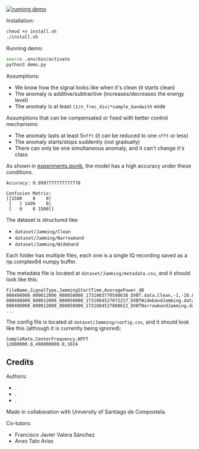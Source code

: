 
[![running demo](demo.gif)](https://www.youtube.com/watch?v=HhnafOJapxQ)

Installation:
```bash
chmod +x install.sh
./install.sh
```

Running demo:
```bash
source .env/bin/activate
python3 demo.py
```

Assumptions:
- We know how the signal looks like when it's clean (it starts clean)
- The anomaly is additive/subtractive (increases/decreases the energy level)
- The anomaly is at least `(1/n_frec_div)*sample_bandwith` wide


Assumptions that can be compensated or fixed with better control mechanisms:
- The anomaly lasts at least 5`nfft` (it can be reduced to one `nfft` or less)
- The anomaly starts/stops suddently (not gradually)
- There can only be one simultaneous anomaly, and it can't change it's class

As shown in [experiments.ipynb](experiments.ipynb), the model has a high accuracy under these conditions.
```
Accuracy: 0.9997777777777778

Confusion Matrix:
[[1500    0    0]
 [   1 1499    0]
 [   0    0 1500]]
 ```

The dataset is structured like:
- `dataset/Jamming/Clean`
- `dataset/Jamming/Narrowband`
- `dataset/Jamming/Wideband`

Each folder has multiple files, each one is a single IQ recording saved as a np.complex64 numpy buffer.

The metadata file is located at `dataset/Jamming/metadata.csv`, and it should look like this:
```
FileName,SignalType,JammingStartTime,AveragePower_dB
000498000_000012000_000050000_1731003770598630_DVBT.data,Clean,-1,-28.867297172546387
000498000_000012000_000050000_1731084527072217_DVBTWidebandJamming.data,Wideband,18671,-28.867297172546387
000498000_000012000_000050000_1731084527088622_DVBTNarrowbandJamming.data,Narrowband,18671,-28.867297172546387
...
``` 

The config file is located at `dataset/Jamming/config.csv`, and it should look like this (although it is currently being ignored):
```
SampleRate,CenterFrequency,NFFT
12000000.0,498000000.0,1024
```


## Credits

Authors:
- .
- .
- .

Made in collaboration with University of Santiago de Compostela.

Co-tutors:
- Francisco Javier Valera Sánchez 
- Anxo Tato Arias